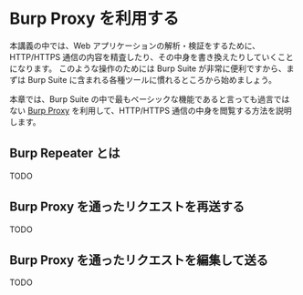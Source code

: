 # Burp Proxy を利用する

本講義の中では、Web アプリケーションの解析・検証をするために、HTTP/HTTPS 通信の内容を精査したり、その中身を書き換えたりしていくことになります。
このような操作のためには Burp Suite が非常に便利ですから、まずは Burp Suite に含まれる各種ツールに慣れるところから始めましょう。

本章では、Burp Suite の中で最もベーシックな機能であると言っても過言ではない [Burp Proxy](https://portswigger.net/burp/documentation/desktop/tools/proxy) を利用して、HTTP/HTTPS 通信の中身を閲覧する方法を説明します。

## Burp Repeater とは

TODO

## Burp Proxy を通ったリクエストを再送する

TODO

## Burp Proxy を通ったリクエストを編集して送る

TODO
